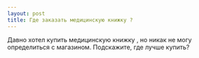 ```yaml
---
layout: post 
title: Где заказать медицинскую книжку ? 
--- 
```

Давно хотел купить медицинскую книжку , но никак не могу определиться с магазином. Подскажите, где лучше купить?